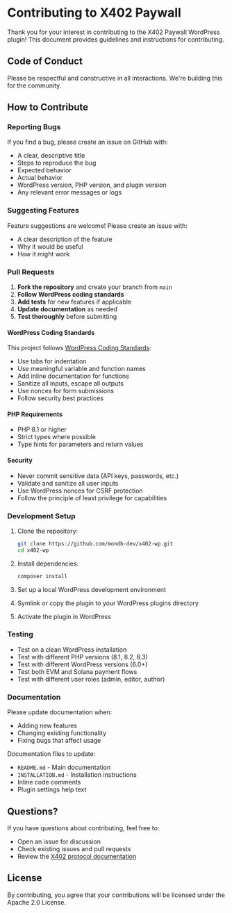 # Contributing to X402 Paywall

Thank you for your interest in contributing to the X402 Paywall WordPress plugin! This document provides guidelines and instructions for contributing.

## Code of Conduct

Please be respectful and constructive in all interactions. We're building this for the community.

## How to Contribute

### Reporting Bugs

If you find a bug, please create an issue on GitHub with:
- A clear, descriptive title
- Steps to reproduce the bug
- Expected behavior
- Actual behavior
- WordPress version, PHP version, and plugin version
- Any relevant error messages or logs

### Suggesting Features

Feature suggestions are welcome! Please create an issue with:
- A clear description of the feature
- Why it would be useful
- How it might work

### Pull Requests

1. **Fork the repository** and create your branch from `main`
2. **Follow WordPress coding standards**
3. **Add tests** for new features if applicable
4. **Update documentation** as needed
5. **Test thoroughly** before submitting

#### WordPress Coding Standards

This project follows [WordPress Coding Standards](https://developer.wordpress.org/coding-standards/wordpress-coding-standards/):

- Use tabs for indentation
- Use meaningful variable and function names
- Add inline documentation for functions
- Sanitize all inputs, escape all outputs
- Use nonces for form submissions
- Follow security best practices

#### PHP Requirements

- PHP 8.1 or higher
- Strict types where possible
- Type hints for parameters and return values

#### Security

- Never commit sensitive data (API keys, passwords, etc.)
- Validate and sanitize all user inputs
- Use WordPress nonces for CSRF protection
- Follow the principle of least privilege for capabilities

### Development Setup

1. Clone the repository:
   ```bash
   git clone https://github.com/mondb-dev/x402-wp.git
   cd x402-wp
   ```

2. Install dependencies:
   ```bash
   composer install
   ```

3. Set up a local WordPress development environment
4. Symlink or copy the plugin to your WordPress plugins directory
5. Activate the plugin in WordPress

### Testing

- Test on a clean WordPress installation
- Test with different PHP versions (8.1, 8.2, 8.3)
- Test with different WordPress versions (6.0+)
- Test both EVM and Solana payment flows
- Test with different user roles (admin, editor, author)

### Documentation

Please update documentation when:
- Adding new features
- Changing existing functionality
- Fixing bugs that affect usage

Documentation files to update:
- `README.md` - Main documentation
- `INSTALLATION.md` - Installation instructions
- Inline code comments
- Plugin settings help text

## Questions?

If you have questions about contributing, feel free to:
- Open an issue for discussion
- Check existing issues and pull requests
- Review the [X402 protocol documentation](https://x402.gitbook.io/x402)

## License

By contributing, you agree that your contributions will be licensed under the Apache 2.0 License.
